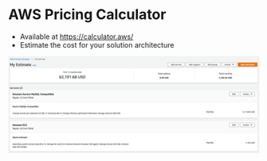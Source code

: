 # AWS Pricing Calculator

- Available at <https://calculator.aws/>
- Estimate the cost for your solution architecture

![pricing-calculator](images/pricing-calculator.png)
